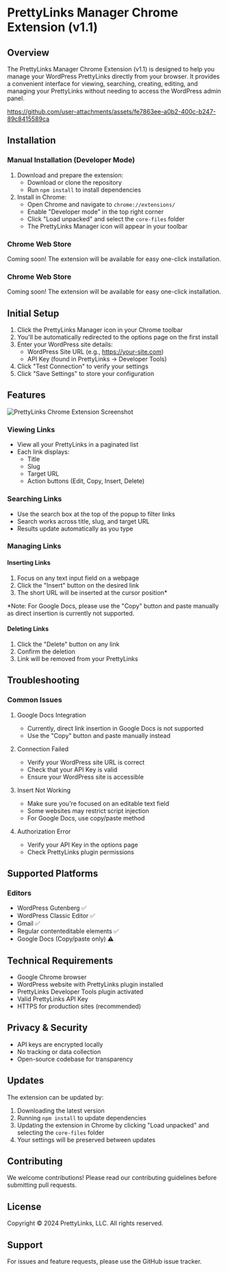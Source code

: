 # PrettyLinks Manager Chrome Extension (v1.1)

## Overview
The PrettyLinks Manager Chrome Extension (v1.1) is designed to help you manage your WordPress PrettyLinks directly from your browser. It provides a convenient interface for viewing, searching, creating, editing, and managing your PrettyLinks without needing to access the WordPress admin panel.

https://github.com/user-attachments/assets/fe7863ee-a0b2-400c-b247-89c8415589ca

## Installation

### Manual Installation (Developer Mode)
1. Download and prepare the extension:
   - Download or clone the repository
   - Run `npm install` to install dependencies
2. Install in Chrome:
   - Open Chrome and navigate to `chrome://extensions/`
   - Enable "Developer mode" in the top right corner
   - Click "Load unpacked" and select the `core-files` folder
   - The PrettyLinks Manager icon will appear in your toolbar

### Chrome Web Store
Coming soon! The extension will be available for easy one-click installation.

### Chrome Web Store
Coming soon! The extension will be available for easy one-click installation.

## Initial Setup

1. Click the PrettyLinks Manager icon in your Chrome toolbar
2. You'll be automatically redirected to the options page on the first install
3. Enter your WordPress site details:
   - WordPress Site URL (e.g., https://your-site.com)
   - API Key (found in PrettyLinks → Developer Tools)
4. Click "Test Connection" to verify your settings
5. Click "Save Settings" to store your configuration

## Features

![PrettyLinks Chrome Extension Screenshot](https://github.com/user-attachments/assets/c3a510d1-c1dc-44f0-ab92-9d3448344050)

### Viewing Links
- View all your PrettyLinks in a paginated list
- Each link displays:
  - Title
  - Slug
  - Target URL
  - Action buttons (Edit, Copy, Insert, Delete)

### Searching Links
- Use the search box at the top of the popup to filter links
- Search works across title, slug, and target URL
- Results update automatically as you type

### Managing Links

#### Inserting Links
1. Focus on any text input field on a webpage
2. Click the "Insert" button on the desired link
3. The short URL will be inserted at the cursor position*

*Note: For Google Docs, please use the "Copy" button and paste manually as direct insertion is currently not supported.

#### Deleting Links
1. Click the "Delete" button on any link
2. Confirm the deletion
3. Link will be removed from your PrettyLinks

## Troubleshooting

### Common Issues
1. Google Docs Integration
   - Currently, direct link insertion in Google Docs is not supported
   - Use the "Copy" button and paste manually instead

2. Connection Failed
   - Verify your WordPress site URL is correct
   - Check that your API Key is valid
   - Ensure your WordPress site is accessible

3. Insert Not Working
   - Make sure you're focused on an editable text field
   - Some websites may restrict script injection
   - For Google Docs, use copy/paste method

4. Authorization Error
   - Verify your API Key in the options page
   - Check PrettyLinks plugin permissions

## Supported Platforms

### Editors
- WordPress Gutenberg ✅
- WordPress Classic Editor ✅
- Gmail ✅
- Regular contenteditable elements ✅
- Google Docs (Copy/paste only) ⚠️

## Technical Requirements
- Google Chrome browser
- WordPress website with PrettyLinks plugin installed
- PrettyLinks Developer Tools plugin activated
- Valid PrettyLinks API Key
- HTTPS for production sites (recommended)

## Privacy & Security
- API keys are encrypted locally
- No tracking or data collection
- Open-source codebase for transparency

## Updates
The extension can be updated by:
1. Downloading the latest version
2. Running `npm install` to update dependencies
3. Updating the extension in Chrome by clicking "Load unpacked" and selecting the `core-files` folder
4. Your settings will be preserved between updates

## Contributing
We welcome contributions! Please read our contributing guidelines before submitting pull requests.

## License
Copyright © 2024 PrettyLinks, LLC. All rights reserved.

## Support
For issues and feature requests, please use the GitHub issue tracker.

